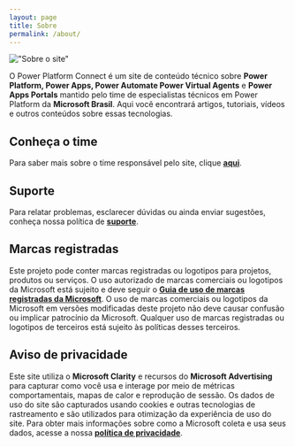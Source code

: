 ```yaml
---
layout: page
title: Sobre
permalink: /about/
---
```


!["Sobre o site"](../assets/imgs/about-400.png "Sobre o site")

O Power Platform Connect é um site de conteúdo técnico sobre **Power Platform, Power Apps, Power Automate Power Virtual Agents** e **Power Apps Portals** mantido pelo time de especialistas técnicos em Power Platform da **Microsoft Brasil**. Aqui você encontrará artigos, tutoriais, vídeos e outros conteúdos sobre essas tecnologias.

## Conheça o time

Para saber mais sobre o time responsável pelo site, clique **[aqui](../team/)**.

## Suporte

Para relatar problemas, esclarecer dúvidas ou ainda enviar sugestões, conheça nossa política de **[suporte](../policies/support/)**.

## Marcas registradas

Este projeto pode conter marcas registradas ou logotipos para projetos, produtos ou serviços. O uso autorizado de marcas comerciais ou logotipos da Microsoft está sujeito e deve seguir o
**[Guia de uso de marcas registradas da Microsoft](https://www.microsoft.com/en-us/legal/intellectualproperty/trademarks/usage/general)**.
O uso de marcas comerciais ou logotipos da Microsoft em versões modificadas deste projeto não deve causar confusão ou implicar patrocínio da Microsoft.
Qualquer uso de marcas registradas ou logotipos de terceiros está sujeito às políticas desses terceiros.

## Aviso de privacidade

Este site utiliza o **Microsoft Clarity** e recursos do **Microsoft Advertising** para capturar como você usa e interage por meio de métricas comportamentais, mapas de calor e reprodução de sessão. Os dados de uso do site são capturados usando cookies e outras tecnologias de rastreamento e são utilizados para otimização da experiência de uso do site. Para obter mais informações sobre como a Microsoft coleta e usa seus dados, acesse a nossa **[política de privacidade](https://privacy.microsoft.com/privacystatement)**.
